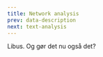 ```yaml
---
title: Network analysis
prev: data-description
next: text-analysis
---
```


Libus. Og gør det nu også det?